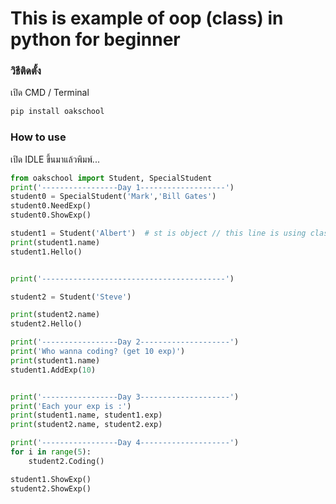 # This is example of oop (class) in python for beginner

### วิธีติดตั้ง

เปิด CMD / Terminal

```python
pip install oakschool
```

### How to use

เปิด IDLE ขึ้นมาแล้วพิมพ์...

```python
from oakschool import Student, SpecialStudent
print('-----------------Day 1-------------------')
student0 = SpecialStudent('Mark','Bill Gates')
student0.NeedExp()
student0.ShowExp()

student1 = Student('Albert')  # st is object // this line is using class
print(student1.name)
student1.Hello()


print('-----------------------------------------')

student2 = Student('Steve')

print(student2.name)
student2.Hello()

print('-----------------Day 2--------------------')
print('Who wanna coding? (get 10 exp)')
print(student1.name)
student1.AddExp(10)


print('-----------------Day 3--------------------')
print('Each your exp is :')
print(student1.name, student1.exp)
print(student2.name, student2.exp)

print('-----------------Day 4--------------------')
for i in range(5):
    student2.Coding()

student1.ShowExp()
student2.ShowExp()
```

